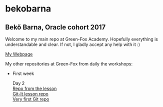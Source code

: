 # bekobarna
## Bekő Barna,  Oracle cohort 2017

Welcome to my main repo at Green-Fox Academy. 
Hopefully everything is understandable and clear. If not, I  gladly accept any help with it :)

[My Webpage](bekobarna.github.io)  


My other repositories at Green-Fox from daily the workshops:

  * First week
  
    Day 2   
      [Repo from the lesson](https://github.com/bekobarna/git-lesson-repository.git)  
  [Git-It lesson repo](https://github.com/bekobarna/patchwork.git)  
  [Very first Git repo](https://github.com/bekobarna/hello-world.git)  

